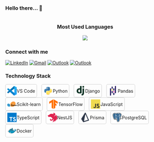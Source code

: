 ### Hello there... 👋

<div align="center" style="display: flex; justify-content: space-around; align-items: flex-start;">
  <div style="width: 45%;">
    <h3>Most Used Languages</h3>
    <a href="https://github.com/caiohrgm">
      <img height="180em" src="https://github-readme-stats.vercel.app/api/top-langs/?username=caiohrgm&layout=compact&langs_count=7&theme=dracula"/>
    </a>
  </div>
</div>

### Connect with me
[![LinkedIn](https://img.shields.io/badge/LinkedIn-0077B5?style=for-the-badge&logo=linkedin&logoColor=white)](https://www.linkedin.com/in/caiohmedeiros)
[![Gmail](https://img.shields.io/badge/Gmail-333333?style=for-the-badge&logo=gmail&logoColor=red)](mailto:caiohrgm@gmail.com)
[![Outlook](https://img.shields.io/badge/Outlook-0078D4?style=for-the-badge&logo=microsoftoutlook&logoColor=red)](mailto:caioh_m@outlook.com)
[![Outlook](https://img.shields.io/badge/Outlook-0078D4?style=for-the-badge&logo=mailboxdotorg&logoColor=white)](mailto:caioh_m@outlook.com)



### Technology Stack

<div style="display: inline_block; margin-top: 10px;">
  <span style="border: 1px solid #ccc; border-radius: 5px; padding: 5px; margin-right: 10px; display: inline-flex; align-items: center;">
    <img align="center" alt="vs-code" height="30" width="30" src="https://raw.githubusercontent.com/devicons/devicon/master/icons/vscode/vscode-original.svg"> VS Code
  </span>
  <span style="border: 1px solid #ccc; border-radius: 5px; padding: 5px; margin-right: 10px; display: inline-flex; align-items: center;">
    <img align="center" alt="python" height="30" width="30" src="https://raw.githubusercontent.com/devicons/devicon/master/icons/python/python-original.svg"> Python
  </span>
  <span style="border: 1px solid #ccc; border-radius: 5px; padding: 5px; margin-right: 10px; display: inline-flex; align-items: center;">
    <img align="center" alt="django" height="30" width="30" src="https://raw.githubusercontent.com/devicons/devicon/master/icons/django/django-plain.svg"> Django
  </span>
  <span style="border: 1px solid #ccc; border-radius: 5px; padding: 5px; margin-right: 10px; display: inline-flex; align-items: center;">
    <img align="center" alt="pandas" height="30" width="30" src="https://raw.githubusercontent.com/devicons/devicon/master/icons/pandas/pandas-original.svg"> Pandas
  </span>
  <span style="border: 1px solid #ccc; border-radius: 5px; padding: 5px; margin-right: 10px; display: inline-flex; align-items: center;">
    <img align="center" alt="sk-learn" height="30" width="30" src="https://raw.githubusercontent.com/devicons/devicon/master/icons/scikitlearn/scikitlearn-original.svg"> Scikit-learn
  </span>
  <span style="border: 1px solid #ccc; border-radius: 5px; padding: 5px; margin-right: 10px; display: inline-flex; align-items: center;">
    <img align="center" alt="tensorflow" height="30" width="30" src="https://raw.githubusercontent.com/devicons/devicon/master/icons/tensorflow/tensorflow-original.svg"> TensorFlow
  </span>
  <span style="border: 1px solid #ccc; border-radius: 5px; padding: 5px; margin-right: 10px; display: inline-flex; align-items: center;">
    <img align="center" alt="javascript" height="30" width="30" src="https://raw.githubusercontent.com/devicons/devicon/master/icons/javascript/javascript-original.svg"> JavaScript
  </span>
  <span style="border: 1px solid #ccc; border-radius: 5px; padding: 5px; margin-right: 10px; display: inline-flex; align-items: center;">
    <img align="center" alt="typescript" height="30" width="30" src="https://raw.githubusercontent.com/devicons/devicon/master/icons/typescript/typescript-original.svg"> TypeScript
  </span>
  <span style="border: 1px solid #ccc; border-radius: 5px; padding: 5px; margin-right: 10px; display: inline-flex; align-items: center;">
    <img align="center" alt="nestjs" height="30" width="30" src="https://raw.githubusercontent.com/devicons/devicon/master/icons/nestjs/nestjs-original.svg"> NestJS
  </span>
  <span style="border: 1px solid #ccc; border-radius: 5px; padding: 5px; margin-right: 10px; display: inline-flex; align-items: center;">
    <img align="center" alt="prisma" height="30" width="30" src="https://raw.githubusercontent.com/devicons/devicon/master/icons/prisma/prisma-original.svg"> Prisma
  </span>
  <span style="border: 1px solid #ccc; border-radius: 5px; padding: 5px; margin-right: 10px; display: inline-flex; align-items: center;">
    <img align="center" alt="postgres" height="30" width="30" src="https://raw.githubusercontent.com/devicons/devicon/master/icons/postgresql/postgresql-original.svg"> PostgreSQL
  </span>
  <span style="border: 1px solid #ccc; border-radius: 5px; padding: 5px; margin-right: 10px; display: inline-flex; align-items: center;">
    <img align="center" alt="docker" height="30" width="30" src="https://raw.githubusercontent.com/devicons/devicon/master/icons/docker/docker-original.svg"> Docker
  </span>
</div>

<!-- ### Hello there... 👋

My name is Caio Medeiros. I have a major in Computer Science by Universidade Federal de Campina Grande, Brazil.
I am working as a Software Engineer at Soluções Digitais, SENAI - IST, in Campina Grande, PB, Brazil. I am also a master´s degree candidate, researching on Capacity Planning Forecast with Machine Learning on a Cloud environment.

- 🧑‍💻 I’m currently working as a software engineer @ SENAI - PB, Brazil.
- 👨‍🏫 Master´s degree candidate in Computer Science on Data Science field, @ UFCG, Brazil.
- 📩 How to reach me: caiomedeiros@copin.ufcg.edu.br/ caioh_m@outlook.com
- 😄 Pronouns: He/His
- 😍 I really like: Back-end Development, Data Science, AI, Web Development and Education Technology.

<div align="center">
  <a href="https://github.com/caiohrgm">
  <img height="180em" src="https://github-readme-stats.vercel.app/api/top-langs/?username=caiohrgm&layout=compact&langs_count=7&theme=dracula"/>
</div>

</div>
<div style="display: inline_block"><br>

  <img align="center" alt="vs-code" height="30" width="40" src="https://raw.githubusercontent.com/devicons/devicon/master/icons/vscode/vscode-original.svg">
  <img align="center" alt="python" height="30" width="40" src="https://raw.githubusercontent.com/devicons/devicon/master/icons/python/python-original.svg">
  <img align="center" alt="django" height="30" width="40" src="https://raw.githubusercontent.com/devicons/devicon/master/icons/django/django-plain.svg">
  <img align="center" alt="pandas" height="30" width="40" src="https://raw.githubusercontent.com/devicons/devicon/master/icons/pandas/pandas-original.svg">
  <img align="center" alt="sk-learn" height="30" width="40" src="https://raw.githubusercontent.com/devicons/devicon/master/icons/scikitlearn/scikitlearn-original.svg">
  <img align="center" alt="tensorflow" height="30" width="40" src="https://raw.githubusercontent.com/devicons/devicon/master/icons/tensorflow/tensorflow-original.svg">
  <img align="center" alt="javascript" height="30" width="40" src="https://raw.githubusercontent.com/devicons/devicon/master/icons/javascript/javascript-original.svg">
  <img align="center" alt="typescript" height="30" width="40" src="https://raw.githubusercontent.com/devicons/devicon/master/icons/typescript/typescript-original.svg">
  <img align="center" alt="nestjs" height="30" width="40" src="https://raw.githubusercontent.com/devicons/devicon/master/icons/nestjs/nestjs-original.svg">
  <img align="center" alt="prisma" height="30" width="40" src="https://raw.githubusercontent.com/devicons/devicon/master/icons/prisma/prisma-original.svg">
  <img align="center" alt="postgres" height="30" width="40" src="https://raw.githubusercontent.com/devicons/devicon/master/icons/postgresql/postgresql-original.svg">
  <img align="center" alt="docker" height="30" width="40" src="https://raw.githubusercontent.com/devicons/devicon/master/icons/docker/docker-original.svg">

</div> -->
